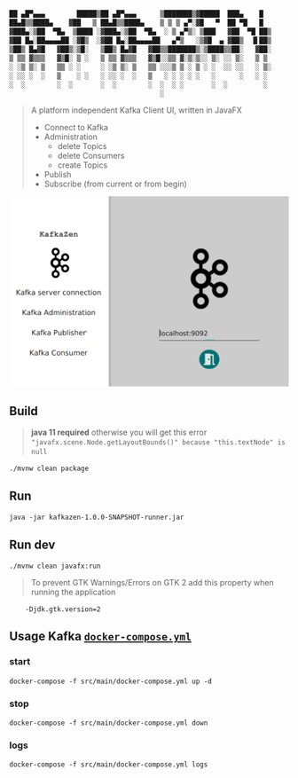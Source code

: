     ██ ▄█▀▄▄▄        █████▒██ ▄█▀▄▄▄      ▒███████▒▓█████  ███▄    █ 
    ██▄█▒▒████▄    ▓██   ▒ ██▄█▒▒████▄    ▒ ▒ ▒ ▄▀░▓█   ▀  ██ ▀█   █ 
    ▓███▄░▒██  ▀█▄  ▒████ ░▓███▄░▒██  ▀█▄  ░ ▒ ▄▀▒░ ▒███   ▓██  ▀█ ██▒
    ▓██ █▄░██▄▄▄▄██ ░▓█▒  ░▓██ █▄░██▄▄▄▄██   ▄▀▒   ░▒▓█  ▄ ▓██▒  ▐▌██▒
    ▒██▒ █▄▓█   ▓██▒░▒█░   ▒██▒ █▄▓█   ▓██▒▒███████▒░▒████▒▒██░   ▓██░
    ▒ ▒▒ ▓▒▒▒   ▓▒█░ ▒ ░   ▒ ▒▒ ▓▒▒▒   ▓▒█░░▒▒ ▓░▒░▒░░ ▒░ ░░ ▒░   ▒ ▒ 
    ░ ░▒ ▒░ ▒   ▒▒ ░ ░     ░ ░▒ ▒░ ▒   ▒▒ ░░░▒ ▒ ░ ▒ ░ ░  ░░ ░░   ░ ▒░
    ░ ░░ ░  ░   ▒    ░ ░   ░ ░░ ░  ░   ▒   ░ ░ ░ ░ ░   ░      ░   ░ ░ 
    ░  ░        ░  ░       ░  ░        ░  ░  ░ ░       ░  ░         ░ 
                                          ░                          


> A platform independent Kafka Client UI, written in JavaFX
> - Connect to Kafka
> - Administration
>     - delete Topics
>     - delete Consumers
>     - create Topics
> - Publish
> - Subscribe (from current or from begin) 

![kafkazen](docs/images/kafkazen.png)

## Build
> **java 11 required** otherwise you will get this error `"javafx.scene.Node.getLayoutBounds()" because "this.textNode" is null`

    ./mvnw clean package
    
    
## Run

    java -jar kafkazen-1.0.0-SNAPSHOT-runner.jar
    
## Run dev

    ./mvnw clean javafx:run 
    
> To prevent GTK Warnings/Errors on GTK 2 add this property when running the application
        
        -Djdk.gtk.version=2
## Usage Kafka [`docker-compose.yml`](src/main/docker-compose.yml)
### start    
    docker-compose -f src/main/docker-compose.yml up -d
### stop    
    docker-compose -f src/main/docker-compose.yml down
### logs    
    docker-compose -f src/main/docker-compose.yml logs


